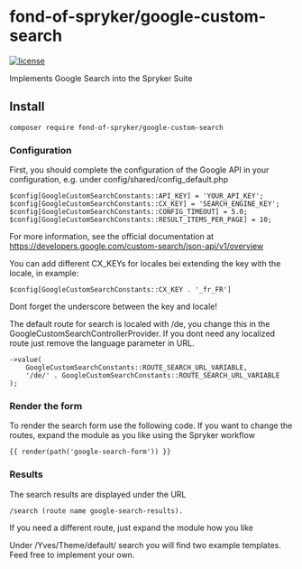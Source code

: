 # fond-of-spryker/google-custom-search
[![license](https://img.shields.io/github/license/mashape/apistatus.svg)](https://packagist.org/packages/fond-of-spryker/google-custom-search)

Implements Google Search into the Spryker Suite

## Install

```
composer require fond-of-spryker/google-custom-search
```

### Configuration

First, you should complete the configuration of the Google API in your configuration, e.g. under config/shared/config_default.php

```
$config[GoogleCustomSearchConstants::API_KEY] = 'YOUR_API_KEY';
$config[GoogleCustomSearchConstants::CX_KEY] = 'SEARCH_ENGINE_KEY';
$config[GoogleCustomSearchConstants::CONFIG_TIMEOUT] = 5.0;
$config[GoogleCustomSearchConstants::RESULT_ITEMS_PER_PAGE] = 10;
```

For more information, see the official documentation at https://developers.google.com/custom-search/json-api/v1/overview

You can add different CX_KEYs for locales bei extending the key with the locale, in example:

```
$config[GoogleCustomSearchConstants::CX_KEY . '_fr_FR']
```

Dont forget the underscore between the key and locale!

The default route for search is localed with /de, you change this in the GoogleCustomSearchControllerProvider. If you 
dont need any localized route just remove the language parameter in URL.

```
->value(
    GoogleCustomSearchConstants::ROUTE_SEARCH_URL_VARIABLE,
    '/de/' . GoogleCustomSearchConstants::ROUTE_SEARCH_URL_VARIABLE
);
```

### Render the form

To render the search form use the following code. If you want to change the routes, expand the module as you like using the Spryker workflow

```
{{ render(path('google-search-form')) }}
```

### Results

The search results are displayed under the URL 

```
/search (route name google-search-results). 
```

If you need a different route, just expand the module how you like

Under /Yves/Theme/default/ search you will find two example templates. Feed free to implement your own.